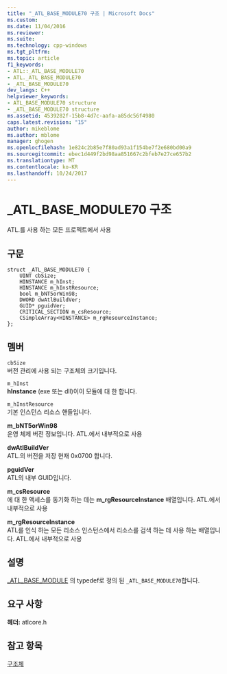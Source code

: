 ```yaml
---
title: "_ATL_BASE_MODULE70 구조 | Microsoft Docs"
ms.custom: 
ms.date: 11/04/2016
ms.reviewer: 
ms.suite: 
ms.technology: cpp-windows
ms.tgt_pltfrm: 
ms.topic: article
f1_keywords:
- ATL::_ATL_BASE_MODULE70
- ATL._ATL_BASE_MODULE70
- _ATL_BASE_MODULE70
dev_langs: C++
helpviewer_keywords:
- ATL_BASE_MODULE70 structure
- _ATL_BASE_MODULE70 structure
ms.assetid: 4539282f-15b8-4d7c-aafa-a85dc56f4980
caps.latest.revision: "15"
author: mikeblome
ms.author: mblome
manager: ghogen
ms.openlocfilehash: 1e824c2b85e7f80ad93a1f154be7f2e680bd00a9
ms.sourcegitcommit: ebec1d449f2bd98aa851667c2bfeb7e27ce657b2
ms.translationtype: MT
ms.contentlocale: ko-KR
ms.lasthandoff: 10/24/2017
---
```

# <a name="atlbasemodule70-structure"></a>_ATL_BASE_MODULE70 구조
ATL.를 사용 하는 모든 프로젝트에서 사용  
  
## <a name="syntax"></a>구문  
  
```
struct _ATL_BASE_MODULE70 {
    UINT cbSize;
    HINSTANCE m_hInst;
    HINSTANCE m_hInstResource;
    bool m_bNT5orWin98;
    DWORD dwAtlBuildVer;
    GUID* pguidVer;
    CRITICAL_SECTION m_csResource;
    CSimpleArray<HINSTANCE> m_rgResourceInstance;
};
```  
  
## <a name="members"></a>멤버  
 `cbSize`  
 버전 관리에 사용 되는 구조체의 크기입니다.  
  
 `m_hInst`  
 **hInstance** (exe 또는 dll)이이 모듈에 대 한 합니다.  
  
 `m_hInstResource`  
 기본 인스턴스 리소스 핸들입니다.  
  
 **m_bNT5orWin98**  
 운영 체제 버전 정보입니다. ATL.에서 내부적으로 사용  
  
 **dwAtlBuildVer**  
 ATL.의 버전을 저장 현재 0x0700 합니다.  
  
 **pguidVer**  
 ATL의 내부 GUID입니다.  
  
 **m_csResource**  
 에 대 한 액세스를 동기화 하는 데는 **m_rgResourceInstance** 배열입니다. ATL.에서 내부적으로 사용  
  
 **m_rgResourceInstance**  
 ATL를 인식 하는 모든 리소스 인스턴스에서 리소스를 검색 하는 데 사용 하는 배열입니다. ATL.에서 내부적으로 사용  
  
## <a name="remarks"></a>설명  
 [_ATL_BASE_MODULE](atl-typedefs.md#_atl_base_module) 의 typedef로 정의 된 `_ATL_BASE_MODULE70`합니다.  
  
## <a name="requirements"></a>요구 사항  
 **헤더:** atlcore.h  
  
## <a name="see-also"></a>참고 항목  
 [구조체](../../atl/reference/atl-structures.md)





